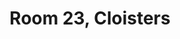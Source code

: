 ---
basin: En-Suite
cudn: true
floor: Second
grade: 8
images: []
living_room: 'No'
location: North Court
name: '23'
network: Wired and Wireless
title: Room 23, Cloisters
---
